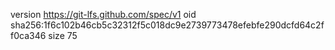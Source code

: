 version https://git-lfs.github.com/spec/v1
oid sha256:1f6c102b46cb5c32312f5c018dc9e2739773478efebfe290dcfd64c2ff0ca346
size 75
